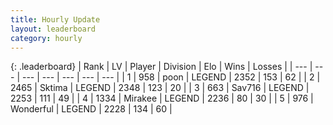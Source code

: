 ```yaml
---
title: Hourly Update
layout: leaderboard
category: hourly
---
```


{: .leaderboard}
| Rank | LV | Player | Division | Elo | Wins | Losses |
| --- | --- | --- | --- | --- | --- | --- |
| <span data-change="0">1</span> | 958 | <span title="ID: 540690">poon</span> | LEGEND | <span data-change="0">2352</span> | <span data-change="0">153</span> | <span data-change="0">62</span> |
| <span data-change="0">2</span> | 2465 | <span title="ID: 353063">Sktima</span> | LEGEND | <span data-change="0">2348</span> | <span data-change="0">123</span> | <span data-change="0">20</span> |
| <span data-change="0">3</span> | 663 | <span title="ID: 556277">Sav716</span> | LEGEND | <span data-change="3">2253</span> | <span data-change="1">111</span> | <span data-change="0">49</span> |
| <span data-change="1">4</span> | 1334 | <span title="ID: 416373">Mirakee</span> | LEGEND | <span data-change="0">2236</span> | <span data-change="0">80</span> | <span data-change="0">30</span> |
| <span data-change="-1">5</span> | 976 | <span title="ID: 692745">Wonderful</span> | LEGEND | <span data-change="-12">2228</span> | <span data-change="0">134</span> | <span data-change="1">60</span> |